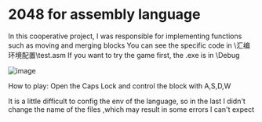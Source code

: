 # 2048 for assembly language
In this cooperative project, I was responsible for implementing functions such as moving and merging blocks
You can see the specific code in \汇编环境配置\test.asm
If you want to try the game first, the .exe is in \Debug


![image](https://user-images.githubusercontent.com/55418982/149610746-93247ccf-7f79-4468-a5e0-9e3e765c560b.png)

How to play:
Open the Caps Lock and control the block with A,S,D,W

It is a little difficult to config the env of the language, so in the last I didn't change the name of the files ,which may result in some errors I can't expect
